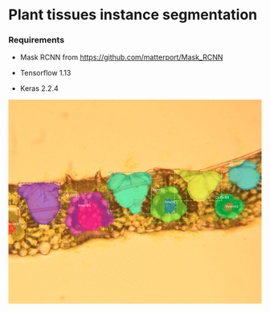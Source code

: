 # Plant tissues instance segmentation

### Requirements

 - Mask RCNN from https://github.com/matterport/Mask_RCNN

 - Tensorflow 1.13
 
 - Keras 2.2.4


 <img style="float: center;" src="example.png">
 
 

 

